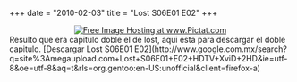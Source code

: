+++
date = "2010-02-03"
title = "Lost S06E01 E02"
+++
<center>
<a href="http://Pictat.com/show.php?i=/2010/2/2/313952qx3wnt.jpg" target="_blank"><img src="http://Pictat.com/t/2010/2/2/313952qx3wnt.jpg" border="0" alt="Free Image Hosting at www.Pictat.com"></a> </center>Resulto que era capitulo doble el de lost, aqui esta para descargar el doble capitulo. [Descargar Lost S06E01 E02](http://www.google.com.mx/search?q=site%3Amegaupload.com+Lost+S06E01+E02+HDTV+XviD+2HD&ie=utf-8&oe=utf-8&aq=t&rls=org.gentoo:en-US:unofficial&client=firefox-a)
